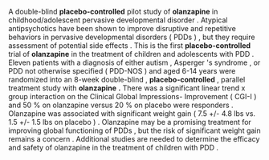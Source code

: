 A double-blind **placebo-controlled** pilot study of **olanzapine** in childhood/adolescent pervasive developmental disorder . Atypical antipsychotics have been shown to improve disruptive and repetitive behaviors in pervasive developmental disorders ( PDDs ) , but they require assessment of potential side effects . This is the first **placebo-controlled** trial of **olanzapine** in the treatment of children and adolescents with PDD . Eleven patients with a diagnosis of either autism , Asperger 's syndrome , or PDD not otherwise specified ( PDD-NOS ) and aged 6-14 years were randomized into an 8-week double-blind , **placebo-controlled** , parallel treatment study with **olanzapine** **.** There was a significant linear trend x group interaction on the Clinical Global Impressions- Improvement ( CGI-I ) and 50 % on olanzapine versus 20 % on placebo were responders . Olanzapine was associated with significant weight gain ( 7.5 +/- 4.8 lbs vs. 1.5 +/- 1.5 lbs on placebo ) . Olanzapine may be a promising treatment for improving global functioning of PDDs , but the risk of significant weight gain remains a concern . Additional studies are needed to determine the efficacy and safety of olanzapine in the treatment of children with PDD . 